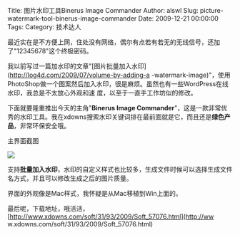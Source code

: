 Title: 图片水印工具Binerus Image Commander
Author: alswl
Slug: picture-watermark-tool-binerus-image-commander
Date: 2009-12-21 00:00:00
Tags: 
Category: 技术达人

最近实在是不方便上网，住处没有网络，偶尔有点若有若无的无线信号，还加了"12345678"这个终极密码。

我以前写过一篇加水印的文章"[图片批量加入水印](http://log4d.com/2009/07/volume-by-adding-a
-watermark-image)"，使用PhotoShop做一个图案然后加入水印，很是麻烦。虽然也有一些WordPress在线水印，我总是不太放心外观和速
度，以至于一直手工作坊似的修改。

下面就要隆重推出今天的主角"**Binerus Image
Commander**"，这是一款非常优秀的水印工具。我在xdowns搜索水印关键词排在最前面就是它，而且还是**绿色产品**，非常环保安全哦。

主界面截图

[![](http://upload-log4d.qiniudn.com/2009/12/binerus_image_commander.jpg)
](http://upload-log4d.qiniudn.com/2009/12/binerus_image_commander.jpg)

支持**批量加入水印**，水印的自定义样式也比较多，生成文件时候可以选择生成文件名方式，并且可以修改生成之后的图片质量。

界面的外观像是Mac样式，我怀疑是从Mac移植到Win上面的。

最后呢，下载地址，哦活活，[http://www.xdowns.com/soft/31/93/2009/Soft_57076.html](http://ww
w.xdowns.com/soft/31/93/2009/Soft_57076.html)

